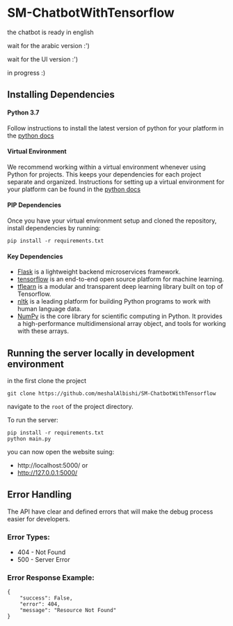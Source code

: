 # SM-ChatbotWithTensorflow
the chatbot is ready in english

wait for the arabic version :')

wait for the UI version :')

in progress :)


## Installing Dependencies

#### Python 3.7
Follow instructions to install the latest version of python for your platform in the [python docs](https://docs.python.org/3/using/unix.html#getting-and-installing-the-latest-version-of-python)


#### Virtual Environment
We recommend working within a virtual environment whenever using Python for projects. This keeps your dependencies for each project separate and organized. Instructions for setting up a virtual environment for your platform can be found in the [python docs](https://packaging.python.org/guides/installing-using-pip-and-virtual-environments/)


#### PIP Dependencies
Once you have your virtual environment setup and cloned the repository, install dependencies by running:
``` 
pip install -r requirements.txt
```

#### Key Dependencies

- [Flask](http://flask.pocoo.org/) is a lightweight backend microservices framework.
- [tensorflow](https://www.tensorflow.org/) is an end-to-end open source platform for machine learning.
- [tflearn](http://tflearn.org/) is a modular and transparent deep learning library built on top of Tensorflow.
- [nltk](https://www.nltk.org/) is a leading platform for building Python programs to work with human language data.
- [NumPy](https://numpy.org/) is the core library for scientific computing in Python. It provides a high-performance multidimensional array object, and tools for working with these arrays.

## Running the server locally in development environment

in the first clone the project 
```
git clone https://github.com/meshalAlbishi/SM-ChatbotWithTensorflow
```

navigate to the `root` of the project directory.

To run the server:

```
pip install -r requirements.txt
python main.py
```
you can now open the website suing:
- http://localhost:5000/
or 
- http://127.0.0.1:5000/


## Error Handling

The API have clear and defined errors that will make the debug process easier for developers.

### Error Types:

- 404 - Not Found
- 500 - Server Error

### Error Response Example:

```
{
    "success": False,
    "error": 404,
    "message": "Resource Not Found"
}
```
